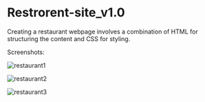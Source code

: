 # Restrorent-site_v1.0

Creating a restaurant webpage involves a combination of HTML for structuring the content and CSS for styling.

Screenshots:

![restaurant1](https://github.com/shubh-vaishnav/Restrorent-site_v1.0/assets/130170546/7015ce74-c518-4744-a280-3db9c792c029)

![restaurant2](https://github.com/shubh-vaishnav/Restrorent-site_v1.0/assets/130170546/8f520896-e764-43d8-91bf-c68ae4232694)

![restaurant3](https://github.com/shubh-vaishnav/Restrorent-site_v1.0/assets/130170546/80caeb60-3e98-4fe0-b697-0a5b3bceb094)
